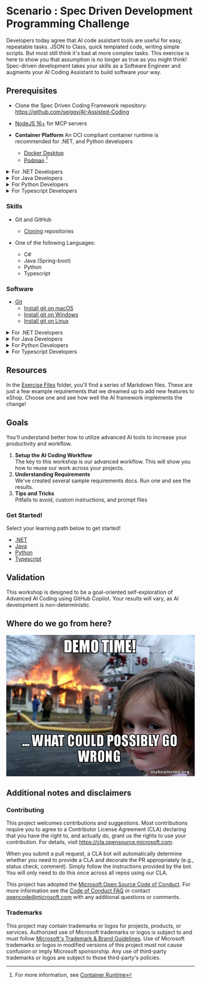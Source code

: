 # Scenario : Spec Driven Development Programming Challenge

Developers today agree that AI code assistant tools are useful for easy, repeatable tasks. JSON to Class, quick templated code, writing simple scripts. But most still think it's bad at more complex tasks. This exercise is here to show you that assumption is no longer as true as you might think! Spec-driven development takes your skills as a Software Engineer and augments your AI Coding Assistant to build software *your* way.


## Prerequisites

- Clone the Spec Driven Coding Framework repository: https://github.com/seiggy/AI-Assisted-Coding

- [NodeJS 16+](https://nodejs.org/) for MCP servers
- **Container Platform** An OCI compliant container runtime is recommended for .NET, and Python developers
    - [Docker Desktop](https://www.docker.com/products/docker-desktop)
    - [Podman](https://podman.io/) [^1]



<details>
<summary> For .NET Developers</summary>

- Clone the eShop repository: https://github.com/dotnet/eshop
</details>

<details>
<summary> For Java Developers</summary>

- Clone the Pet Clinic repository: https://github.com/spring-projects/spring-petclinic/
</details>

<details>
<summary> For Python Developers</summary>

- Clone the InvenTree repository: https://github.com/inventree/InvenTree
</details>

<details>
<summary> For Typescript Developers</summary>

- Clone the https://github.com/mrWh1te/ngLibrary repository: 
</details>

### Skills

- Git and GitHub
  - [Cloning](https://docs.github.com/github/creating-cloning-and-archiving-repositories/cloning-a-repository-from-github/cloning-a-repository) repositories

- One of the following Languages:
   - C#
   - Java (Spring-boot)
   - Python
   - Typescript

### Software

- [Git](https://git-scm.com/downloads)
  - [Install git on macOS](https://git-scm.com/download/mac)
  - [Install git on Windows](https://git-scm.com/download/win)
  - [Install git on Linux](https://git-scm.com/download/linux)


<details>
<summary> For .NET Developers</summary>

- [Visual Studio Code](https://code.visualstudio.com/)
- [.NET 9 SDK](https://dot.net/download?cid=eshop)
</details>

<details>
<summary> For Java Developers</summary>

Supported IDE's:
- [Visual Studio Code](https://code.visualstudio.com/)
- [Jetbrains IntelliJ](https://www.jetbrains.com/idea/)
</details>

<details>
<summary> For Python Developers</summary>

Supported IDE's:
- [Visual Studio Code](https://code.visualstudio.com/)
- [Jetbrains Pycharm](https://www.jetbrains.com/pycharm/)
</details>

<details>
<summary> For Typescript Developers</summary>

- [Visual Studio Code](https://code.visualstudio.com/)
</details>


## Resources

In the [Exercise Files](./exercise-files/) folder, you'll find a series of Markdown files. These are just a few example requirements that we dreamed up to add new features to eShop. Choose one and see how well the AI framework implements the change!

## Goals

You'll understand better how to utilize advanced AI tools to increase your productivity and workflow.

1. **Setup the AI Coding Workflow**  
   The key to this workshop is our advanced workflow. This will show you how to reuse our work across your projects.
1. **Understanding Requirements**  
   We've created several sample requirements docs. Run one and see the results.
1. **Tips and Tricks**  
   Pitfalls to avoid, custom instructions, and prompt files

### Get Started!

Select your learning path below to get started!
- [.NET](./goals/dotnet/1-setup.md)
- [Java](./goals/java/1-setup.md)
- [Python](./goals/python/1-setup.md)
- [Typescript](./goals/typescript/1-setup.md)

## Validation

This workshop is designed to be a goal-oriented self-exploration of Advanced AI Coding using GitHub Copilot. Your results will vary, as AI development is non-deterministic.

## Where do we go from here?

![](./theme/assets/images/demo-time.jpg)

## Additional notes and disclaimers

### Contributing

This project welcomes contributions and suggestions.  Most contributions require you to agree to a Contributor License Agreement (CLA) declaring that you have the right to, and actually do, grant us the rights to use your contribution. For details, visit https://cla.opensource.microsoft.com.

When you submit a pull request, a CLA bot will automatically determine whether you need to provide a CLA and decorate the PR appropriately (e.g., status check, comment). Simply follow the instructions provided by the bot. You will only need to do this once across all repos using our CLA.

This project has adopted the [Microsoft Open Source Code of Conduct](https://opensource.microsoft.com/codeofconduct/). For more information see the [Code of Conduct FAQ](https://opensource.microsoft.com/codeofconduct/faq/) or contact [opencode@microsoft.com](mailto:opencode@microsoft.com) with any additional questions or comments.

### Trademarks

This project may contain trademarks or logos for projects, products, or services. Authorized use of Microsoft trademarks or logos is subject to and must follow [Microsoft's Trademark & Brand Guidelines](https://www.microsoft.com/legal/intellectualproperty/trademarks/usage/general). Use of Microsoft trademarks or logos in modified versions of this project must not cause confusion or imply Microsoft sponsorship. Any use of third-party trademarks or logos are subject to those third-party's policies.

[^1]: For more information, see [Container Runtime](https://learn.microsoft.com/en-us/dotnet/aspire/fundamentals/setup-tooling?tabs=linux%2Cunix&pivots=dotnet-cli#container-runtime)